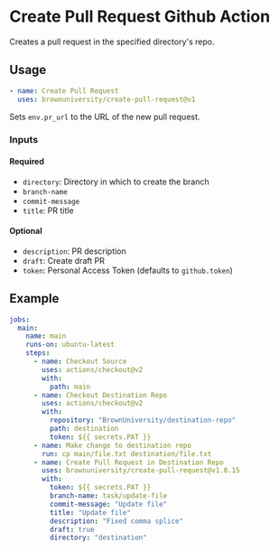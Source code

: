 # Create Pull Request Github Action

Creates a pull request in the specified directory's repo.

## Usage

```yml
- name: Create Pull Request
  uses: brownuniversity/create-pull-request@v1
```

Sets `env.pr_url` to the URL of the new pull request.

### Inputs

#### Required

- `directory`: Directory in which to create the branch
- `branch-name`
- `commit-message`
- `title`: PR title

#### Optional

- `description`: PR description
- `draft`: Create draft PR
- `token`: Personal Access Token (defaults to `github.token`)

## Example

```yml
jobs:
  main:
    name: main
    runs-on: ubuntu-latest
    steps:
      - name: Checkout Source
        uses: actions/checkout@v2
        with:
          path: main
      - name: Checkout Destination Repo
        uses: actions/checkout@v2
        with:
          repository: "BrownUniversity/destination-repo"
          path: destination
          token: ${{ secrets.PAT }}
      - name: Make change to destination repo
        run: cp main/file.txt destination/file.txt
      - name: Create Pull Request in Destination Repo
        uses: brownuniversity/create-pull-request@v1.0.15
        with:
          token: ${{ secrets.PAT }}
          branch-name: task/update-file
          commit-message: "Update file"
          title: "Update file"
          description: "Fixed comma splice"
          draft: true
          directory: "destination"
```
